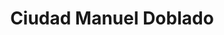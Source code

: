 ---
title: Ciudad Manuel Doblado
url: /ciudad-manuel-doblado/
latitude: 20.726
longitude: -101.948
---